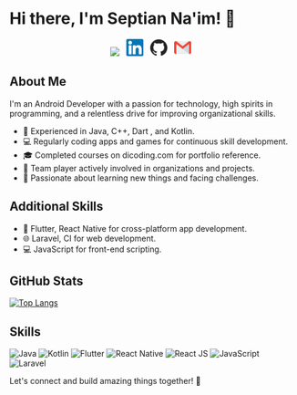 # Hi there, I'm Septian Na'im! 👋

<p align="center">
  <a href="https://www.instagram.com/na_implung/"><img height="30" src="https://github.com/septiannaim/instagram.svg"></a>&nbsp;&nbsp;
  <a href="https://www.linkedin.com/in/septian-ghuslal-nur-na-im-44ba3224b/"><img height="30" src="https://github.com/BillyMRX1/BillyMRX1/blob/main/icon/linkedin.svg"></a>&nbsp;&nbsp;
  <a href="https://github.com/septiannaim"><img height="30" src="https://github.com/BillyMRX1/BillyMRX1/blob/main/icon/github.svg"></a>&nbsp;&nbsp;
  <a href="naimplung28@gmail.com"><img height="30" src="https://github.com/BillyMRX1/BillyMRX1/blob/main/icon/gmail.svg"></a>&nbsp;&nbsp;
</p>

## About Me

I'm an Android Developer with a passion for technology, high spirits in programming, and a relentless drive for improving organizational skills.

- 🚀 Experienced in Java, C++, Dart , and Kotlin.
- 💻 Regularly coding apps and games for continuous skill development.
- 🎓 Completed courses on dicoding.com for portfolio reference.
- 🤝 Team player actively involved in organizations and projects.
- 🌱 Passionate about learning new things and facing challenges.

## Additional Skills

- 👾 Flutter, React Native for cross-platform app development.
- 🌐 Laravel, CI for web development.
- 💻 JavaScript for front-end scripting.


## GitHub Stats

[![Top Langs](https://github-readme-stats.vercel.app/api/top-langs/?username=septiannaim&layout=compact&theme=radical)](https://github.com/septiannaim/README.md)

## Skills

![Java](https://img.shields.io/badge/Code-Java-informational?style=flat&logo=java&logoColor=white&color=2bbc8a)
![Kotlin](https://img.shields.io/badge/Code-Kotlin-informational?style=flat&logo=kotlin&logoColor=white&color=2bbc8a)
![Flutter](https://img.shields.io/badge/Code-Flutter-informational?style=flat&logo=flutter&logoColor=white&color=2bbc8a)
![React Native](https://img.shields.io/badge/Code-React_Native-informational?style=flat&logo=react&logoColor=white&color=2bbc8a)
![React JS](https://img.shields.io/badge/Code-React_JS-informational?style=flat&logo=react&logoColor=white&color=2bbc8a)
![JavaScript](https://img.shields.io/badge/Code-JavaScript-informational?style=flat&logo=javascript&logoColor=white&color=2bbc8a)
![Laravel](https://img.shields.io/badge/Code-Laravel-informational?style=flat&logo=laravel&logoColor=white&color=2bbc8a)

Let's connect and build amazing things together! 🚀

